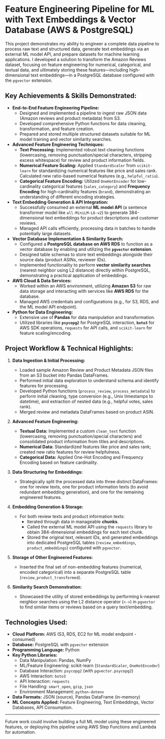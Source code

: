 # Feature Engineering Pipeline for ML with Text Embeddings & Vector Database (AWS & PostgreSQL)

This project demonstrates my ability to engineer a complete data pipeline to process raw text and structured data, generate text embeddings via an external ML model API, and prepare datasets for machine learning applications. I developed a solution to transform the Amazon Reviews dataset, focusing on feature engineering for numerical, categorical, and textual data, and ultimately storing these features—including high-dimensional text embeddings—in a PostgreSQL database configured with the `pgvector` extension.

## Key Achievements & Skills Demonstrated:

* **End-to-End Feature Engineering Pipeline:**
    * Designed and implemented a pipeline to ingest raw JSON data (Amazon reviews and product metadata) from S3.
    * Developed comprehensive Python functions for data cleaning, transformation, and feature creation.
    * Prepared and stored multiple structured datasets suitable for ML model training and vector similarity searches.
* **Advanced Feature Engineering Techniques:**
    * **Text Processing:** Implemented robust text cleaning functions (lowercasing, removing punctuation/special characters, stripping excess whitespace) for review and product information fields.
    * **Numerical Feature Scaling:** Applied `StandardScaler` from `scikit-learn` for standardizing numerical features like price and sales rank. Calculated new ratio-based numerical features (e.g., `helpful_ratio`).
    * **Categorical Feature Encoding:** Utilized `OneHotEncoder` for low-cardinality categorical features (`sales_category`) and **Frequency Encoding** for high-cardinality features (`brand`), demonstrating an understanding of different encoding strategies.
* **Text Embedding Generation & API Integration:**
    * Successfully consumed an external **ML model API** (a sentence transformer model like `all-MiniLM-L6-v2`) to generate 384-dimensional text embeddings for product descriptions and customer reviews.
    * Managed API calls efficiently, processing data in batches to handle potentially large datasets.
* **Vector Database Implementation & Similarity Search:**
    * Configured a **PostgreSQL database on AWS RDS** to function as a vector database by enabling and utilizing the **`pgvector` extension**.
    * Designed table schemas to store text embeddings alongside their source data (product ASINs, reviewer IDs).
    * Implemented functionality to perform **vector similarity searches** (nearest neighbor using L2 distance) directly within PostgreSQL, demonstrating a practical application of embeddings.
* **AWS Cloud & Data Services:**
    * Worked within an AWS environment, utilizing **Amazon S3** for raw data storage and interacting with services like **AWS RDS** for the database.
    * Managed AWS credentials and configurations (e.g., for S3, RDS, and the ML model API endpoint).
* **Python for Data Engineering:**
    * Extensive use of **Pandas** for data manipulation and transformation.
    * Utilized libraries like **`psycopg2`** for PostgreSQL interaction, **`boto3`** for AWS SDK operations, `requests` for API calls, and `scikit-learn` for feature scaling/encoding.

## Project Workflow & Technical Highlights:

1.  **Data Ingestion & Initial Processing:**
    * Loaded sample Amazon Review and Product Metadata JSON files from an S3 bucket into Pandas DataFrames.
    * Performed initial data exploration to understand schema and identify features for processing.
    * Developed Python functions (`process_review`, `process_metadata`) to perform initial cleaning, type conversion (e.g., Unix timestamps to datetime), and extraction of nested data (e.g., helpful votes, sales rank).
    * Merged review and metadata DataFrames based on product ASIN.

2.  **Advanced Feature Engineering:**
    * **Textual Data:** Implemented a custom `clean_text` function (lowercasing, removing punctuation/special characters) and consolidated product information from titles and descriptions.
    * **Numerical Data:** Standardized features like price and sales rank; created new ratio features for review helpfulness.
    * **Categorical Data:** Applied One-Hot Encoding and Frequency Encoding based on feature cardinality.

3.  **Data Structuring for Embeddings:**
    * Strategically split the processed data into three distinct DataFrames: one for review texts, one for product information texts (to avoid redundant embedding generation), and one for the remaining engineered features.

4.  **Embedding Generation & Storage:**
    * For both review texts and product information texts:
        * Iterated through data in manageable **chunks**.
        * Called the external ML model API using the `requests` library to obtain 384-dimensional embeddings for each text chunk.
        * Stored the original text, relevant IDs, and generated embeddings into dedicated PostgreSQL tables (`review_embeddings`, `product_embeddings`) configured with `pgvector`.

5.  **Storage of Other Engineered Features:**
    * Inserted the final set of non-embedding features (numerical, encoded categorical) into a separate PostgreSQL table (`review_product_transformed`).

6.  **Similarity Search Demonstration:**
    * Showcased the utility of stored embeddings by performing k-nearest neighbor searches using the L2 distance operator (`<->`) in `pgvector` to find similar items or reviews based on a query text/embedding.

## Technologies Used:

* **Cloud Platform:** AWS (S3, RDS, EC2 for ML model endpoint - consumed)
* **Database:** PostgreSQL with `pgvector` extension
* **Programming Language:** Python
* **Key Python Libraries:**
    * Data Manipulation: Pandas, NumPy
    * ML/Feature Engineering: scikit-learn (`StandardScaler`, `OneHotEncoder`)
    * Database Interaction: `psycopg2` (with `pgvector.psycopg2`)
    * AWS Interaction: `boto3`
    * API Interaction: `requests`
    * File Handling: `smart_open`, `gzip`, `json`
    * Environment Management: `python-dotenv`
* **Data Formats:** JSON (source), Pandas DataFrame (in-memory)
* **ML Concepts Applied:** Feature Engineering, Text Embeddings, Vector Databases, API Consumption.

---

Future work could involve building a full ML model using these engineered features, or deploying this pipeline using AWS Step Functions and Lambda for automation.
